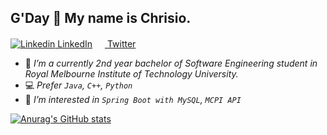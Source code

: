 ## G'Day 👋 My name is Chrisio. <br/>
[![Linkedin](https://i.stack.imgur.com/gVE0j.png) LinkedIn](https://www.linkedin.com/in/weixi-guan-705a48208/) [<img src="https://www.freepnglogos.com/uploads/twitter-logo-png/twitter-logo-vector-png-clipart-1.png" width="16" height="16"/> Twitter](https://twitter.com/Chrisio_Gwaan)

- :ledger: *I’m a currently 2nd year bachelor of Software Engineering student in Royal Melbourne Institute of Technology University.*
- :computer: *Prefer `Java`, `C++`, `Python`*
- 🔭 *I’m interested in `Spring Boot with MySQL`, `MCPI API`*

[![Anurag's GitHub stats](https://github-readme-stats.vercel.app/api?username=ChrisioGwaan&title_color=ffa412&include_all_commits=true&count_private=true&hide=issues,prs)](https://github.com/ChrisioGwaan)

<!--
Here are some ideas to get you started:

- 🔭 I’m currently working on ...
- 🌱 I’m currently learning ...
- 👯 I’m looking to collaborate on ...
- 🤔 I’m looking for help with ...
- 💬 Ask me about ...
- 📫 How to reach me: ...
- 😄 Pronouns: ...
- ⚡ Fun fact: ...
-->
